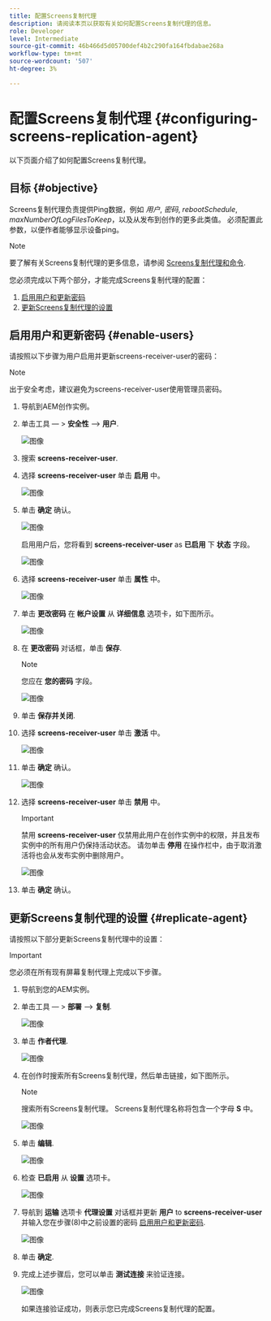 ```yaml
---
title: 配置Screens复制代理
description: 请阅读本页以获取有关如何配置Screens复制代理的信息。
role: Developer
level: Intermediate
source-git-commit: 46b466d5d05700def4b2c290fa164fbdabae268a
workflow-type: tm+mt
source-wordcount: '507'
ht-degree: 3%

---
```



# 配置Screens复制代理 {#configuring-screens-replication-agent}

以下页面介绍了如何配置Screens复制代理。

## 目标 {#objective}

Screens复制代理负责提供Ping数据，例如 *用户*, *密码*, *rebootSchedule*, *maxNumberOfLogFilesToKeep*，以及从发布到创作的更多此类值。 必须配置此参数，以便作者能够显示设备ping。

>[!NOTE]
>要了解有关Screens复制代理的更多信息，请参阅 [Screens复制代理和命令](https://experienceleague.adobe.com/docs/experience-manager-screens/user-guide/administering/author-publish/author-publish-architecture-overview.html?lang=en#screens-replication-agents-and-commands).

您必须完成以下两个部分，才能完成Screens复制代理的配置：

1. [启用用户和更新密码](#enable-users)
1. [更新Screens复制代理的设置](#replicate-agent)

## 启用用户和更新密码 {#enable-users}

请按照以下步骤为用户启用并更新screens-receiver-user的密码：

>[!NOTE]
>出于安全考虑，建议避免为screens-receiver-user使用管理员密码。

1. 导航到AEM创作实例。

1. 单击工具 — > **安全性** —> **用户**.

   ![图像](/help/user-guide/assets/screens-replication/screens-replication1.png)

1. 搜索 **screens-receiver-user**.

1. 选择 **screens-receiver-user** 单击 **启用** 中。

   ![图像](/help/user-guide/assets/screens-replication/screens-replication2.png)

1. 单击 **确定** 确认。

   ![图像](/help/user-guide/assets/screens-replication/screens-replication3.png)

   启用用户后，您将看到 **screens-receiver-user** as **已启用** 下 **状态** 字段。

   ![图像](/help/user-guide/assets/screens-replication/screens-replication4.png)

1. 选择 **screens-receiver-user** 单击 **属性** 中。

   ![图像](/help/user-guide/assets/screens-replication/screens-replication5.png)

1. 单击 **更改密码** 在 **帐户设置** 从 **详细信息** 选项卡，如下图所示。

   ![图像](/help/user-guide/assets/screens-replication/screens-replication6.png)

1. 在 **更改密码** 对话框，单击 **保存**.

   >[!NOTE]
   >您应在 **您的密码** 字段。

   ![图像](/help/user-guide/assets/screens-replication/screens-replication7.png)

1. 单击 **保存并关闭**.

1. 选择 **screens-receiver-user** 单击 **激活** 中。

   ![图像](/help/user-guide/assets/screens-replication/screens-replication8.png)

1. 单击 **确定** 确认。

   ![图像](/help/user-guide/assets/screens-replication/screens-replication9.png)

1. 选择 **screens-receiver-user** 单击 **禁用** 中。

   >[!IMPORTANT]
   > 禁用 **screens-receiver-user** 仅禁用此用户在创作实例中的权限，并且发布实例中的所有用户仍保持活动状态。 请勿单击 **停用** 在操作栏中，由于取消激活将也会从发布实例中删除用户。

   ![图像](/help/user-guide/assets/screens-replication/screens-replication10.png)

1. 单击 **确定** 确认。

## 更新Screens复制代理的设置 {#replicate-agent}

请按照以下部分更新Screens复制代理中的设置：

>[!IMPORTANT]
>您必须在所有现有屏幕复制代理上完成以下步骤。

1. 导航到您的AEM实例。

1. 单击工具 — > **部署** —> **复制**.

   ![图像](/help/user-guide/assets/screens-replication/screens-replication1a.png)

1. 单击 **作者代理**.

   ![图像](/help/user-guide/assets/screens-replication/screens-replication1b.png)

1. 在创作时搜索所有Screens复制代理，然后单击链接，如下图所示。

   >[!NOTE]
   >搜索所有Screens复制代理。 Screens复制代理名称将包含一个字母 **S** 中。

   ![图像](/help/user-guide/assets/screens-replication/screens-replication1c.png)

1. 单击 **编辑**.

   ![图像](/help/user-guide/assets/screens-replication/screens-replication1d.png)

1. 检查 **已启用** 从 **设置** 选项卡。

   ![图像](/help/user-guide/assets/screens-replication/screens-replication1e.png)

1. 导航到 **运输** 选项卡 **代理设置** 对话框并更新 **用户** to **screens-receiver-user** 并输入您在步骤(8)中之前设置的密码 [启用用户和更新密码](#enable-users).

   ![图像](/help/user-guide/assets/screens-replication/screens-replication1-f.png)

1. 单击 **确定**.

1. 完成上述步骤后，您可以单击 **测试连接** 来验证连接。

   ![图像](/help/user-guide/assets/screens-replication/screens-replication1g.png)

   如果连接验证成功，则表示您已完成Screens复制代理的配置。